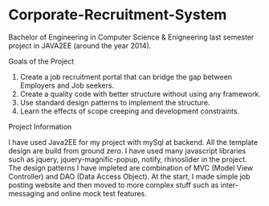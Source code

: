 # Corporate-Recruitment-System
Bachelor of Engineering in Computer Science & Enigneering last semester project in JAVA2EE (around the year 2014).

Goals of the Project
1. Create a job recruitment portal that can bridge the gap between Employers and Job seekers.
2. Create a quality code with better structure without using any framework.
3. Use standard design patterns to implement the structure.
4. Learn the effects of scope creeping and development constraints. 

Project Information

I have used Java2EE for my project with mySql at backend. All the template design are build from ground zero. I have used many javascript libraries such as jquery, jquery-magnific-popup, notify, rhinoslider in the project. The design patterns I have impleted are combination of MVC (Model View Controller) and DAO (Data Access Object). At the start, I made simple job posting website and then moved to more complex stuff such as inter-messaging and online mock test features.
